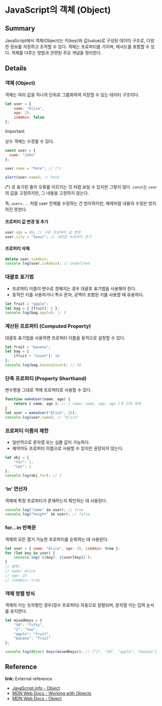 # JavaScript의 객체 (Object)

## Summary
JavaScript에서 객체(Object)는 키(key)와 값(value)로 구성된 데이터 구조로, 다양한 정보를 저장하고 조작할 수 있다. 객체는 프로퍼티를 가지며, 메서드를 포함할 수 있다. 객체를 다루는 방법과 관련된 주요 개념을 정리한다.

## Details

### 객체 (Object)
객체는 여러 값을 하나의 단위로 그룹화하여 저장할 수 있는 데이터 구조이다.

```javascript
let user = {
    name: "Alice",
    age: 25,
    isAdmin: false
};
```

> [!IMPORTANT]
> 상수 객체는 수정될 수 있다.
> 
>
> ```javascript
> const user = {
>   name: "John"
> };
> 
> user.name = "Pete"; // (*)
> 
> alert(user.name); // Pete
> ```
>
> (*) 로 표기된 줄이 오류를 이르키는 것 처럼 보일 수 있지만 그렇지 않다. `const`는 `user`의 값을 고정하지만, 그 내용을 고정하지 않는다.
> 
> 즉, `user=...` 처럼 user 전체를 수정하는 건 방지하지만, 예제처럼 내용의 수정은 방지하진 못한다.

#### 프로퍼티 값 변경 및 추가
```javascript
user.age = 26; // 기존 프로퍼티 값 변경
user.city = "Seoul"; // 새로운 프로퍼티 추가
```

#### 프로퍼티 삭제
```javascript
delete user.isAdmin;
console.log(user.isAdmin); // undefined
```

### 대괄호 표기법
- 프로퍼티 이름이 변수로 정해지는 경우 대괄호 표기법을 사용해야 한다.
- 동적인 키를 사용하거나 특수 문자, 공백이 포함된 키를 사용할 때 유용하다.

```javascript
let fruit = "apple";
let bag = { [fruit]: 5 }; 
console.log(bag.apple); // 5
```

### 계산된 프로퍼티 (Computed Property)
대괄호 표기법을 사용하면 프로퍼티 이름을 동적으로 설정할 수 있다.

```javascript
let fruit = "banana";
let bag = {
    [fruit + "Count"]: 10
};
console.log(bag.bananaCount); // 10
```

### 단축 프로퍼티 (Property Shorthand)
변수명을 그대로 객체 프로퍼티로 사용할 수 있다.

```javascript
function makeUser(name, age) {
    return { name, age }; // { name: name, age: age }의 단축 표현
}
let user = makeUser("Alice", 25);
console.log(user.name); // "Alice"
```

### 프로퍼티 이름의 제한
- 일반적으로 문자열 또는 심볼 값이 가능하다.
- 예약어도 프로퍼티 이름으로 사용할 수 있지만 권장되지 않는다.

```javascript
let obj = {
    "for": 1,
    "let": 2
};
console.log(obj.for); // 1
```

### ‘in’ 연산자
객체에 특정 프로퍼티가 존재하는지 확인하는 데 사용된다.

```javascript
console.log("name" in user); // true
console.log("height" in user); // false
```

### for...in 반복문
객체의 모든 열거 가능한 프로퍼티를 순회하는 데 사용된다.

```javascript
let user = { name: "Alice", age: 25, isAdmin: true };
for (let key in user) {
    console.log(`${key}: ${user[key]}`);
}
// 출력:
// name: Alice
// age: 25
// isAdmin: true
```

### 객체 정렬 방식
객체의 키는 숫자형인 경우(정수 프로퍼티) 자동으로 정렬되며,
문자열 키는 입력 순서를 유지한다.

```javascript
let mixedKeys = {
    "50": "fifty",
    "2": "two",
    "apple": "fruit",
    "banana": "fruit"
};

console.log(Object.keys(mixedKeys)); // ["2", "50", "apple", "banana"]
```

## Reference

**link:** External reference
- [JavaScript.info - Object](https://ko.javascript.info/object)
- [MDN Web Docs - Working with Objects](https://developer.mozilla.org/en-US/docs/Web/JavaScript/Guide/Working_with_objects)
- [MDN Web Docs - Object](https://developer.mozilla.org/en-US/docs/Web/JavaScript/Reference/Global_Objects/Object)
